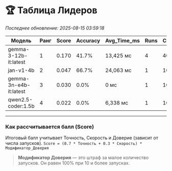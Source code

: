 # 🏆 Таблица Лидеров

*Последнее обновление: 2025-08-15 03:59:18*

| Модель | Ранг | Score | Accuracy | Avg_Time_ms | Runs | Confidence_Mod |
| --- | --- | --- | --- | --- | --- | --- |
| gemma-3-12b-it:latest | 1 | 0.170 | 41.7% | 13,425 мс | 4 | 40% |
| jan-v1-4b | 2 | 0.047 | 66.7% | 24,063 мс | 1 | 10% |
| gemma-3n-e4b-it:latest | 3 | 0.030 | 0.0% | 0 мс | 1 | 10% |
| qwen2.5-coder:1.5b | 4 | 0.022 | 0.0% | 6,338 мс | 1 | 10% |

---
### Как рассчитывается балл (Score)

Итоговый балл учитывает Точность, Скорость и Доверие (зависит от числа запусков).
`Score = (0.7 * Точность + 0.3 * Скорость) * Модификатор_Доверия`

> **Модификатор Доверия** — это штраф за малое количество запусков. Он равен 100% при 10 и более запусках.